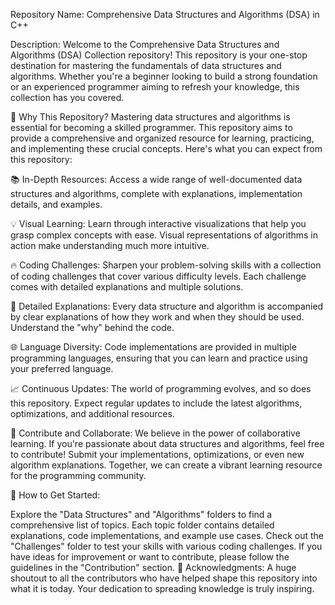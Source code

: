 Repository Name: Comprehensive Data Structures and Algorithms (DSA) in C++

Description:
Welcome to the Comprehensive Data Structures and Algorithms (DSA) Collection repository! This repository is your one-stop destination for mastering the fundamentals of data structures and algorithms. Whether you're a beginner looking to build a strong foundation or an experienced programmer aiming to refresh your knowledge, this collection has you covered.

🚀 Why This Repository?
Mastering data structures and algorithms is essential for becoming a skilled programmer. This repository aims to provide a comprehensive and organized resource for learning, practicing, and implementing these crucial concepts. Here's what you can expect from this repository:

📚 In-Depth Resources: Access a wide range of well-documented data structures and algorithms, complete with explanations, implementation details, and examples.

💡 Visual Learning: Learn through interactive visualizations that help you grasp complex concepts with ease. Visual representations of algorithms in action make understanding much more intuitive.

🔥 Coding Challenges: Sharpen your problem-solving skills with a collection of coding challenges that cover various difficulty levels. Each challenge comes with detailed explanations and multiple solutions.

📝 Detailed Explanations: Every data structure and algorithm is accompanied by clear explanations of how they work and when they should be used. Understand the "why" behind the code.

🌐 Language Diversity: Code implementations are provided in multiple programming languages, ensuring that you can learn and practice using your preferred language.

📈 Continuous Updates: The world of programming evolves, and so does this repository. Expect regular updates to include the latest algorithms, optimizations, and additional resources.

🤝 Contribute and Collaborate:
We believe in the power of collaborative learning. If you're passionate about data structures and algorithms, feel free to contribute! Submit your implementations, optimizations, or even new algorithm explanations. Together, we can create a vibrant learning resource for the programming community.

📌 How to Get Started:

Explore the "Data Structures" and "Algorithms" folders to find a comprehensive list of topics.
Each topic folder contains detailed explanations, code implementations, and example use cases.
Check out the "Challenges" folder to test your skills with various coding challenges.
If you have ideas for improvement or want to contribute, please follow the guidelines in the "Contribution" section.
🙏 Acknowledgments:
A huge shoutout to all the contributors who have helped shape this repository into what it is today. Your dedication to spreading knowledge is truly inspiring.

